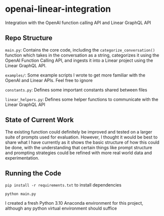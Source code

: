 # openai-linear-integration
Integration with the OpenAI function calling API and Linear GraphQL API

## Repo Structure

`main.py`: Contains the core code, including the `categorize_conversation()` function which takes in the conversation as a string, categorizes it using the OpenAI Function Calling API, and ingests it into a Linear project using the Linear GraphQL API. 

`examples/`: Some example scripts I wrote to get more familiar with the OpenAI and Linear APIs. Feel free to ignore

`constants.py`: Defines some important constants shared between files

`linear_helpers.py`: Defines some helper functions to communicate with the Linear GraphQL API 

## State of Current Work
The existing function could definitely be improved and tested on a larger suite of prompts used for evaluation. However, I thought it would be best to share what I have currently as it shows the basic structure of how this could be done, with the understanding that certain things like prompt structure and prompting strategies could be refined with more real world data and experimentation.

## Running the Code

`pip install -r requirements.txt` to install dependencies

`python main.py`

I created a fresh Python 3.10 Anaconda environment for this project, although any python virtual environment should suffice